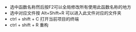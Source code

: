 - 选中函数名称然后按F2可以全局修改所有使用此函数名称的地方
- 选中对应文件按 Alt+Shift+R 可以进入此文件对应的文件夹
- ctrl + shift + C  打开当前项目的终端
- ctrl + shift + R  重构